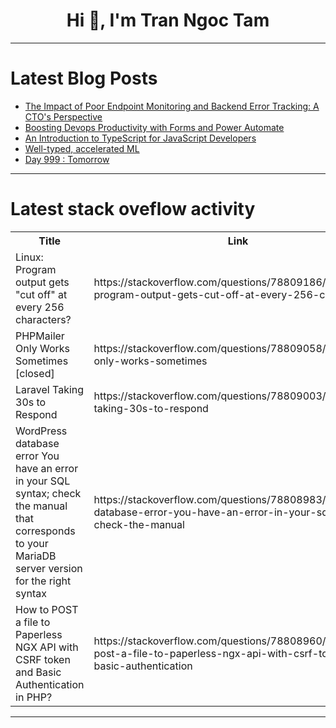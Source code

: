 <h1 align="center">Hi 👋, I'm Tran Ngoc Tam</h1>

---

# Latest Blog Posts 
<!-- BLOG-POST-LIST:START -->
- [The Impact of Poor Endpoint Monitoring and Backend Error Tracking: A CTO&#39;s Perspective](https://dev.to/irhose/the-impact-of-poor-endpoint-monitoring-and-backend-error-tracking-a-ctos-perspective-2ma2)
- [Boosting Devops Productivity with Forms and Power Automate](https://dev.to/arindam0310018/boosting-devops-productivity-with-forms-and-power-automate-2e63)
- [An Introduction to TypeScript for JavaScript Developers](https://dev.to/media_geneous/an-introduction-to-typescript-for-javascript-developers-l63)
- [Well-typed, accelerated ML](https://dev.to/joelberkeley/well-typed-accelerated-ml-alpha-5cme)
- [Day 999 : Tomorrow](https://dev.to/dwane/day-999-tomorrow-4hdm)
<!-- BLOG-POST-LIST:END -->

---

# Latest stack oveflow activity
<table>
  <tr><th>Title</th><th>Link</th></tr>
  <!-- STACKOVERFLOW:START --><tr><td>Linux: Program output gets &quot;cut off&quot; at every 256 characters?</td><td>https://stackoverflow.com/questions/78809186/linux-program-output-gets-cut-off-at-every-256-characters</td></tr><tr><td>PHPMailer Only Works Sometimes [closed]</td><td>https://stackoverflow.com/questions/78809058/phpmailer-only-works-sometimes</td></tr><tr><td>Laravel Taking 30s to Respond</td><td>https://stackoverflow.com/questions/78809003/laravel-taking-30s-to-respond</td></tr><tr><td>WordPress database error You have an error in your SQL syntax; check the manual that corresponds to your MariaDB server version for the right syntax</td><td>https://stackoverflow.com/questions/78808983/wordpress-database-error-you-have-an-error-in-your-sql-syntax-check-the-manual</td></tr><tr><td>How to POST a file to Paperless NGX API with CSRF token and Basic Authentication in PHP?</td><td>https://stackoverflow.com/questions/78808960/how-to-post-a-file-to-paperless-ngx-api-with-csrf-token-and-basic-authentication</td></tr><!-- STACKOVERFLOW:END -->
</table>

---


